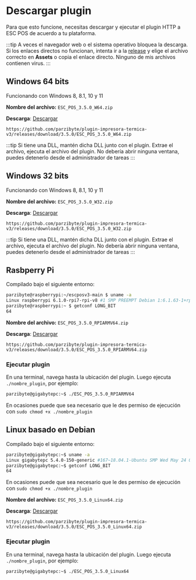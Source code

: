 # Descargar plugin

Para que esto funcione, necesitas
descargar y ejecutar el plugin HTTP a ESC POS de acuerdo 
a tu plataforma.

:::tip
A veces el navegador web o el sistema operativo bloquea la descarga. Si los enlaces directos no funcionan, intenta ir a la [release](https://github.com/parzibyte/plugin-impresora-termica-v3/releases/tag/3.5.0) y elige el archivo correcto en **Assets** o copia el enlace directo. Ninguno de mis archivos contienen virus.
:::

## Windows 64 bits
Funcionando con Windows 8, 8.1, 10 y 11

**Nombre del archivo:** `ESC_POS_3.5.0_W64.zip`

**Descarga**: [Descargar](https://github.com/parzibyte/plugin-impresora-termica-v3/releases/download/3.5.0/ESC_POS_3.5.0_W64.zip)

```plaintext title="Enlace directo"
https://github.com/parzibyte/plugin-impresora-termica-v3/releases/download/3.5.0/ESC_POS_3.5.0_W64.zip
```

:::tip
Si tiene una DLL, mantén dicha DLL junto con el plugin. Extrae el archivo, ejecuta el archivo del plugin. No debería abrir ninguna ventana,
puedes detenerlo desde el administrador de tareas
:::



## Windows 32 bits
Funcionando con Windows 8, 8.1, 10 y 11

**Nombre del archivo:** `ESC_POS_3.5.0_W32.zip`

**Descarga**: [Descargar](https://github.com/parzibyte/plugin-impresora-termica-v3/releases/download/3.5.0/ESC_POS_3.5.0_W32.zip)

```plaintext title="Enlace directo"
https://github.com/parzibyte/plugin-impresora-termica-v3/releases/download/3.5.0/ESC_POS_3.5.0_W32.zip
```
:::tip
Si tiene una DLL, mantén dicha DLL junto con el plugin. Extrae el archivo, ejecuta el archivo del plugin. No debería abrir ninguna ventana,
puedes detenerlo desde el administrador de tareas
:::

## Rasbperry Pi

Compilado bajo el siguiente entorno:

```bash
parzibyte@raspberrypi:~/escposv3-main $ uname -a
Linux raspberrypi 6.1.0-rpi7-rpi-v8 #1 SMP PREEMPT Debian 1:6.1.63-1+rpt1 (2023-11-24) aarch64 GNU/Linux
parzibyte@raspberrypi:~ $ getconf LONG_BIT
64
```

**Nombre del archivo:** `ESC_POS_3.5.0_RPIARMV64.zip`

**Descarga**: [Descargar](https://github.com/parzibyte/plugin-impresora-termica-v3/releases/download/3.5.0/ESC_POS_3.5.0_RPIARMV64.zip)

```plaintext title="Enlace directo"
https://github.com/parzibyte/plugin-impresora-termica-v3/releases/download/3.5.0/ESC_POS_3.5.0_RPIARMV64.zip
```

### Ejecutar plugin
En una terminal, navega hasta la ubicación del plugin. Luego ejecuta `./nombre_plugin`, por ejemplo:
```bash
parzibyte@gigabytepc:~$ ./ESC_POS_3.5.0_RPIARMV64
```

En ocasiones puede que sea necesario que le des permiso de ejecución
con `sudo chmod +x ./nombre_plugin`

## Linux basado en Debian

Compilado bajo el siguiente entorno:
```bash
parzibyte@gigabytepc:~$ uname -a
Linux gigabytepc 5.4.0-150-generic #167~18.04.1-Ubuntu SMP Wed May 24 00:51:42 UTC 2023 x86_64 x86_64 x86_64 GNU/Linux
parzibyte@gigabytepc:~$ getconf LONG_BIT
64
```

En ocasiones puede que sea necesario que le des permiso de ejecución
con `sudo chmod +x ./nombre_plugin`

**Nombre del archivo:** `ESC_POS_3.5.0_Linux64.zip`

**Descarga**: [Descargar](https://github.com/parzibyte/plugin-impresora-termica-v3/releases/download/3.5.0/ESC_POS_3.5.0_Linux64.zip)

```plaintext title="Enlace directo"
https://github.com/parzibyte/plugin-impresora-termica-v3/releases/download/3.5.0/ESC_POS_3.5.0_Linux64.zip
```

### Ejecutar plugin
En una terminal, navega hasta la ubicación del plugin. Luego ejecuta `./nombre_plugin`, por ejemplo:
```bash
parzibyte@gigabytepc:~$ ./ESC_POS_3.5.0_Linux64
```
